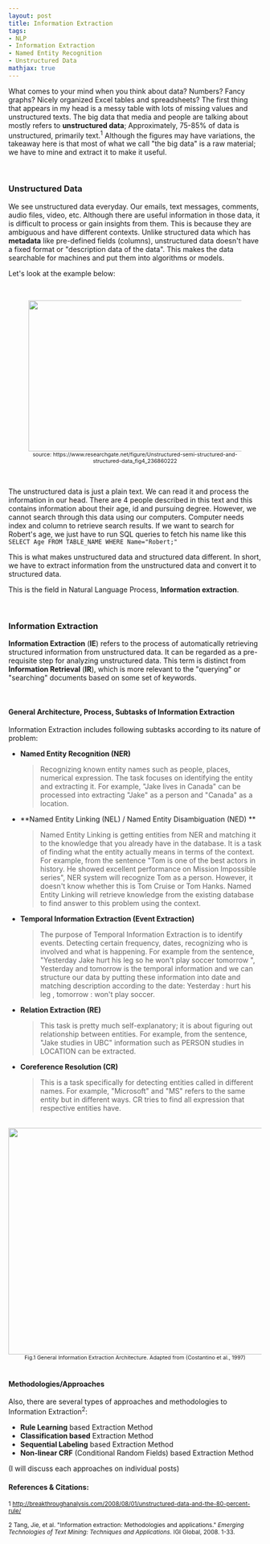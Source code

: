 ```yaml
---
layout: post
title: Information Extraction
tags:
- NLP
- Information Extraction
- Named Entity Recognition
- Unstructured Data
mathjax: true
---
```


What comes to your mind when you think about data? Numbers? Fancy graphs? Nicely organized Excel tables and spreadsheets? The first thing that appears in my head is a messy table with lots of missing values and unstructured texts. The big data that media and people are talking about mostly refers to **unstructured  data**; Approximately, 75-85% of data is unstructured, primarily text.<sup>1</sup> Although the figures may have variations, the takeaway here is that most of what we call "the big data" is a raw material; we have to mine and extract it to make it useful.

<br>

### Unstructured Data

We see unstructured data everyday. Our emails, text messages, comments, audio files, video, etc. Although there are useful information in those data, it is difficult to process or gain insights from them. This is because they are ambiguous and have different contexts. Unlike structured data which has **metadata** like pre-defined fields (columns), unstructured data doesn't have a fixed format or "description data of the data". This makes the data searchable for machines and put them into algorithms or models. 

Let's look at the example below:

<br>

<figure>
  <img src="https://www.researchgate.net/profile/Jorge_Cardoso4/publication/236860222/figure/fig4/AS:669293989593114@1536583530877/Unstructured-semi-structured-and-structured-data.png" width="700" height="300">
  <figcaption style="font-size: 8pt; text-align: center;">source: https://www.researchgate.net/figure/Unstructured-semi-structured-and-structured-data_fig4_236860222</figcaption>
</figure>

<br>

The unstructured data is just a plain text. We can read it and process the information in our head. There are  4 people described in this text and this contains information about their age, id and pursuing degree. However, we cannot search through this data using our computers. Computer needs index and column to retrieve search results. If we want to search for Robert's age, we just have to run SQL queries to fetch his name like this `SELECT Age FROM TABLE_NAME WHERE Name="Robert;"`

This is what makes unstructured data and structured data different. In short, we have to extract information from the unstructured data and convert it to structured data. 

This is the field in Natural Language Process, **Information extraction**.

<br>

### Information Extraction

**Information Extraction** (**IE**) refers to the process of automatically retrieving structured information from unstructured data. It can be regarded as a pre-requisite step for analyzing unstructured data. This term is distinct from **Information Retrieval** (**IR**), which is more relevant to the "querying" or "searching" documents based on some set of keywords. 

<br>

#### General Architecture, Process, Subtasks of Information Extraction

Information Extraction includes following subtasks according to its nature of problem:

- **Named Entity Recognition (NER)** 

  >Recognizing known entity names such as people, places, numerical expression. The task focuses on identifying the entity and extracting it. For example, "Jake lives in Canada" can be processed into  extracting "Jake" as a person and "Canada" as a location.

  

- **Named Entity Linking (NEL) / Named Entity Disambiguation (NED) ** 

  >Named Entity Linking is getting entities from NER and matching it to the knowledge that you already have in the database. It is a task of finding what the entity actually means in terms of the context. For example, from the sentence "Tom is one of the best actors in history. He showed excellent performance  on Mission Impossible series", NER system will recognize Tom as a person. However, it doesn't know whether this is Tom Cruise or Tom Hanks. Named Entity Linking will retrieve knowledge from the existing database to find answer to this problem using the context.

  

- **Temporal Information Extraction (Event Extraction)**

  >The purpose of Temporal Information Extraction is to identify events. Detecting certain frequency, dates, recognizing who is involved and what is happening. For example from the sentence, "Yesterday Jake hurt his leg so he won't play soccer tomorrow ", Yesterday and tomorrow is the temporal information and we can structure our data by putting these information into date and matching description according to the date: Yesterday : hurt his leg , tomorrow : won't play soccer.



- **Relation Extraction (RE)**

  >This task is pretty much self-explanatory; it is about figuring out relationship between entities. For example, from the sentence, "Jake studies in UBC"  information such as PERSON studies in LOCATION can be extracted.

  

- **Coreference Resolution (CR)**

  >This is a task specifically for detecting entities called in different names. For example, "Microsoft" and "MS" refers to the same entity but in different ways. CR tries to find all expression that respective entities have.

<br>

<div>
  <center><img src="https://www.researchgate.net/publication/326264437/figure/fig1/AS:646327264374784@1531107836947/General-Information-Extraction-Architecture-Adapted-from-Costantino-et-al-1997.png" width="600" height="450" ></center>
  <figcaption style="font-size:8pt; text-align:center;">Fig.1 General Information Extraction Architecture. Adapted from (Costantino et al., 1997)
  </figcaption>
</div>



<br>

#### Methodologies/Approaches

Also, there are several types of approaches and methodologies to Information Extraction<sup>2</sup>:

- **Rule Learning** based Extraction Method
- **Classification based** Extraction Method
- **Sequential Labeling** based Extraction Method
- **Non-linear CRF** (Conditional Random Fields) based Extraction Method

(I will discuss each approaches on individual posts)







#### References & Citations:

<sup>1 http://breakthroughanalysis.com/2008/08/01/unstructured-data-and-the-80-percent-rule/</sup> 

<sup>2 Tang, Jie, et al. "Information extraction: Methodologies and applications." *Emerging Technologies of Text Mining: Techniques and Applications*. IGI Global, 2008. 1-33.</sup>